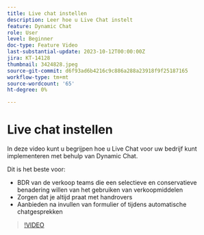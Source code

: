 ```yaml
---
title: Live chat instellen
description: Leer hoe u Live Chat instelt
feature: Dynamic Chat
role: User
level: Beginner
doc-type: Feature Video
last-substantial-update: 2023-10-12T00:00:00Z
jira: KT-14128
thumbnail: 3424828.jpeg
source-git-commit: d6f93ad6b4216c9c886a288a23918f9f25187165
workflow-type: tm+mt
source-wordcount: '65'
ht-degree: 0%

---
```



# Live chat instellen

In deze video kunt u begrijpen hoe u Live Chat voor uw bedrijf kunt implementeren met behulp van Dynamic Chat.

Dit is het beste voor:

* BDR van de verkoop teams die een selectieve en conservatieve benadering willen van het gebruiken van verkoopmiddelen
* Zorgen dat je altijd praat met handrovers
* Aanbieden na invullen van formulier of tijdens automatische chatgesprekken

>[!VIDEO](https://video.tv.adobe.com/v/3424828/?learn=on)
